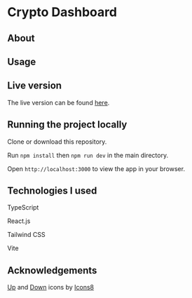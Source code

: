 # Crypto Dashboard

## About

## Usage

## Live version

The live version can be found [here]('').

## Running the project locally

Clone or download this repository.

Run `npm install` then `npm run dev` in the main directory.

Open `http://localhost:3000` to view the app in your browser.

## Technologies I used

TypeScript

React.js

Tailwind CSS

Vite

## Acknowledgements

<a target="_blank" href="https://icons8.com/icon/122841/up">Up</a> and <a target="_blank" href="https://icons8.com/icon/h2X0Cy3sU70i/down">Down</a> icons by <a target="_blank" href="https://icons8.com">Icons8</a>
